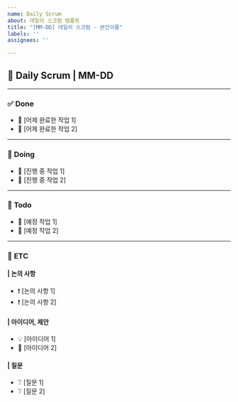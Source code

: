 ```yaml
---
name: Daily Scrum
about: 데일리 스크럼 템플릿
title: "[MM-DD] 데일리 스크럼 - 본인이름"
labels: ''
assignees: ''

---
```


## 📅 Daily Scrum | MM-DD

---

### ✅ **Done**
<!-- 어제 완료한 작업을 구체적으로 작성해주세요 / 복사용 이모지: 🎯 -->
- 🎯 [어제 완료한 작업 1]
- 🎯 [어제 완료한 작업 2]

---

### 🚧 **Doing**
<!-- 현재 작업 중인 항목 (진행률 중간이라도 작성 가능) / 복사용 이모지: 🔧 -->
- 🔧 [진행 중 작업 1]
- 🔧 [진행 중 작업 2]

---

### 📝 **Todo**
<!-- 오늘 예정된 작업, 또는 다음으로 계획된 작업 / 복사용 이모지: 📌 -->
- 📌 [예정 작업 1]
- 📌 [예정 작업 2]

---

### 💬 **ETC**
<!-- ETC 이하의 부분에 해당하는 부분이 없으면 자유롭게 지워주셔도 좋습니다. -->

#### | 논의 사항
<!-- 논의가 필요한 기술적/기획적 주제들. 이슈 번호도 함께 작성하면 좋아요  / 복사용 이모지: ❗ -->
- ❗ [논의 사항 1]
- ❗ [논의 사항 2]

#### | 아이디어, 제안
<!-- 자유로운 제안사항, 개선 아이디어 등 / 복사용 이모지: 💡, 🔦 -->
- 💡 [아이디어 1]
- 🔦 [아이디어 2]

#### | 질문
<!-- 다른 팀원에게 묻고 싶은 점, 명확하지 않은 점 / 복사용 이모지: ❔ -->
- ❔ [질문 1]
- ❔ [질문 2]
